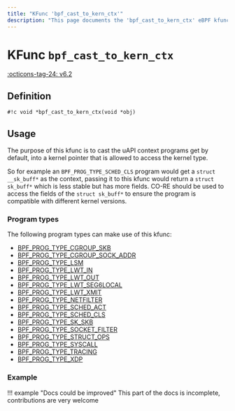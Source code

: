 ```yaml
---
title: "KFunc 'bpf_cast_to_kern_ctx'"
description: "This page documents the 'bpf_cast_to_kern_ctx' eBPF kfunc, including its definition, usage, program types that can use it, and examples."
---
```

# KFunc `bpf_cast_to_kern_ctx`

<!-- [FEATURE_TAG](bpf_cast_to_kern_ctx) -->
[:octicons-tag-24: v6.2](https://github.com/torvalds/linux/commit/fd264ca020948a743e4c36731dfdecc4a812153c)
<!-- [/FEATURE_TAG] -->

## Definition

<!-- [KFUNC_DEF] -->
`#!c void *bpf_cast_to_kern_ctx(void *obj)`
<!-- [/KFUNC_DEF] -->

## Usage

The purpose of this kfunc is to cast the uAPI context programs get by default, into a kernel pointer
that is allowed to access the kernel type.

So for example an `BPF_PROG_TYPE_SCHED_CLS` program would get a `struct __sk_buff*` as the context, passing it to this kfunc would return a `struct sk_buff*` which is less stable but has more fields. CO-RE should be used to access the fields of the `struct sk_buff*` to ensure the program is compatible with different kernel versions.

### Program types

The following program types can make use of this kfunc:

<!-- [KFUNC_PROG_REF] -->
- [BPF_PROG_TYPE_CGROUP_SKB](../program-type/BPF_PROG_TYPE_CGROUP_SKB.md)
- [BPF_PROG_TYPE_CGROUP_SOCK_ADDR](../program-type/BPF_PROG_TYPE_CGROUP_SOCK_ADDR.md)
- [BPF_PROG_TYPE_LSM](../program-type/BPF_PROG_TYPE_LSM.md)
- [BPF_PROG_TYPE_LWT_IN](../program-type/BPF_PROG_TYPE_LWT_IN.md)
- [BPF_PROG_TYPE_LWT_OUT](../program-type/BPF_PROG_TYPE_LWT_OUT.md)
- [BPF_PROG_TYPE_LWT_SEG6LOCAL](../program-type/BPF_PROG_TYPE_LWT_SEG6LOCAL.md)
- [BPF_PROG_TYPE_LWT_XMIT](../program-type/BPF_PROG_TYPE_LWT_XMIT.md)
- [BPF_PROG_TYPE_NETFILTER](../program-type/BPF_PROG_TYPE_NETFILTER.md)
- [BPF_PROG_TYPE_SCHED_ACT](../program-type/BPF_PROG_TYPE_SCHED_ACT.md)
- [BPF_PROG_TYPE_SCHED_CLS](../program-type/BPF_PROG_TYPE_SCHED_CLS.md)
- [BPF_PROG_TYPE_SK_SKB](../program-type/BPF_PROG_TYPE_SK_SKB.md)
- [BPF_PROG_TYPE_SOCKET_FILTER](../program-type/BPF_PROG_TYPE_SOCKET_FILTER.md)
- [BPF_PROG_TYPE_STRUCT_OPS](../program-type/BPF_PROG_TYPE_STRUCT_OPS.md)
- [BPF_PROG_TYPE_SYSCALL](../program-type/BPF_PROG_TYPE_SYSCALL.md)
- [BPF_PROG_TYPE_TRACING](../program-type/BPF_PROG_TYPE_TRACING.md)
- [BPF_PROG_TYPE_XDP](../program-type/BPF_PROG_TYPE_XDP.md)
<!-- [/KFUNC_PROG_REF] -->

### Example

!!! example "Docs could be improved"
    This part of the docs is incomplete, contributions are very welcome

